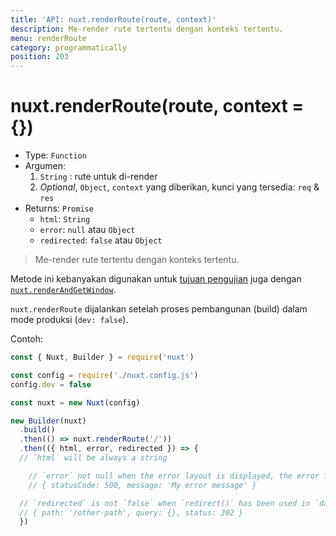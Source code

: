 ```yaml
---
title: 'API: nuxt.renderRoute(route, context)'
description: Me-render rute tertentu dengan konteks tertentu.
menu: renderRoute
category: programmatically
position: 203
---
```


# nuxt.renderRoute(route, context = {})

- Type: `Function`
- Argumen:
    1. `String` : rute untuk di-render
    2. *Optional*, `Object`, `context` yang diberikan, kunci yang tersedia: `req` & `res`
- Returns: `Promise`
    - `html`: `String`
    - `error`: `null` atau `Object`
    - `redirected`: `false` atau `Object`

> Me-render rute tertentu dengan konteks tertentu.

Metode ini kebanyakan digunakan untuk [tujuan pengujian](/guide/development-tools#end-to-end-testing) juga dengan [`nuxt.renderAndGetWindow`](/api/nuxt-render-and-get-window).

<div class="Alert Alert--orange">

`nuxt.renderRoute` dijalankan setelah proses pembangunan (build) dalam mode produksi (`dev: false`).

</div>

Contoh:

```js
const { Nuxt, Builder } = require('nuxt')

const config = require('./nuxt.config.js')
config.dev = false

const nuxt = new Nuxt(config)

new Builder(nuxt)
  .build()
  .then(() => nuxt.renderRoute('/'))
  .then(({ html, error, redirected }) => {
  // `html` will be always a string

    // `error` not null when the error layout is displayed, the error format is:
    // { statusCode: 500, message: 'My error message' }

  // `redirected` is not `false` when `redirect()` has been used in `data()` or `fetch()`
  // { path: '/other-path', query: {}, status: 302 }
  })
```

